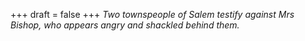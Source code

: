
+++
draft = false
+++
_Two townspeople of Salem testify against Mrs Bishop, who appears angry and shackled behind them._
